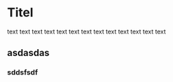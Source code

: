 # Titel

text text text text text text text text text text text text text 

## asdasdas


### sddsfsdf